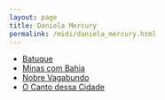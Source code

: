 ```yaml
---
layout: page
title: Daniela Mercury
permalink: /midi/daniela_mercury.html
---
```


* [Batuque](http://srv.victor3d.com.br/midi/batuque.mid)
* [Minas com Bahia](http://srv.victor3d.com.br/midi/minas_com_bahia.mid)
* [Nobre Vagabundo](http://srv.victor3d.com.br/midi/Nobre_Vagabundo.mid)
* [O Canto dessa Cidade](http://srv.victor3d.com.br/midi/O_Canto_Dessa_Cidade.mid)